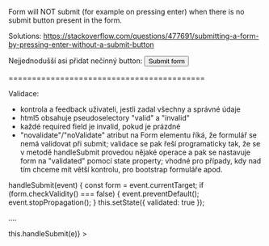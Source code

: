 Form will NOT submit (for example on pressing enter) when there is no
submit button present in the form.

Solutions:
https://stackoverflow.com/questions/477691/submitting-a-form-by-pressing-enter-without-a-submit-button

Nejjednodušší asi přidat nečinný button:
<Button type="submit" hidden />

====================

VALIDACE FORMULÁŘE:

https://react-bootstrap.github.io/components/forms/#forms-validation

=====================

Prevent default:
preventDefault() method cancels the event if it is cancelable,
meaning that the default action that belongs to the event will not occur.

For example, this can be useful when:

Clicking on a "Submit" button, prevent it from submitting the form
Clicking on a link, prevent the link from following the URL

Note:
Not all events are cancelable. Use the cancelable property to find out if an event is cancelable.

Note:
The preventDefault() method does not prevent further propagation of an event through the DOM.
Use the stopPropagation() method to handle this.

=========================================

Submitting:
Formulář je submitted dvěma způsoby:
a) klikem na tlačítko, které je type="submit" a které je uvnitř formu
b) enterem v inputu formuláře

Dá se to vyřešit také onclick na tlačítku a přiřadit tomu metodu, která provede kontroly atd, ale standardnější je použít submit metody:

handleSubmit(event) {
  event.preventDefault(); //zabrání odeslání formu na server
  event.stopPropagation(); //zabrání poslání eventu do dalších částí DOM
  ... nejaka prace s daty z eventu
  ... zavolání redux akce s daty z eventu
}


<Form onSubmit={event => this.handleSubmit(event)}>
   <Button type="submit">Submit form</Button>
</Form>

==========================================

Validace:
- kontrola a feedback uživateli, jestli  zadal všechny a správné údaje
- html5 obsahuje pseudoselectory "valid" a "invalid"
- každé required field je invalid, pokud je prázdné
- "novalidate"/"noValidate" atribut na Form elementu říká, že formulář se nemá
 validovat při submit; validace se pak řeší programaticky tak, že se v metodě
 handleSubmit provedou nějaké operace a pak se nastavuje form na "validated"
 pomocí state property; vhodné pro případy, kdy nad tím chceme mít větší kontrolu,
 pro bootstrap formuláře apod.


handleSubmit(event) {
  const form = event.currentTarget;
  if (form.checkValidity() === false) {
    event.preventDefault();
    event.stopPropagation();
  }
  this.setState({ validated: true });

  ....

<Form
      noValidate
      validated={validated}
      onSubmit={e => this.handleSubmit(e)}
    >
